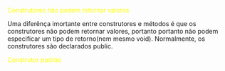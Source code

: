 <span style="color:yellow">Construtores não podem retornar valores</span>

Uma diferênça imortante entre construtores e métodos é que os construtores não podem retornar valores, portanto portanto não podem especificar um tipo de retorno(nem mesmo void). Normalmente, os construtores são declarados public.

<span style="color:yellow">Construtor padrão</span>